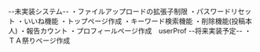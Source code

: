  --未実装システム--
    ・ファイルアップロードの拡張子制限
    ・パスワードリセット
    <!-- ・ソーシャルログインログイン　　　　改良必要 -->
    ・いいね機能
    <!-- ・コメント機能(def/kasanegi) -->
    ・トップページ作成
    ・キーワード検索機能
    ・削除機能(投稿本人)
    ・報告カウント
    ・プロフィールページ作成　userProf
 --将来実装予定--
    ・ＴＡ祭りページ作成
    <!-- ・ -->